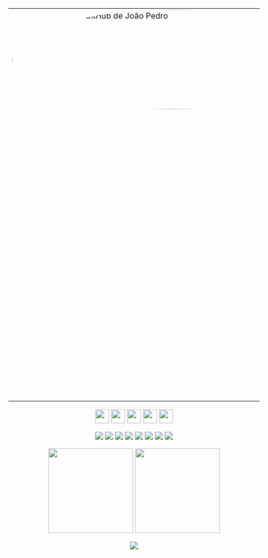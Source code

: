 <table>
  <tr>
    <td style="width:160px; vertical-align: top; padding-right: 20px;">
      <img src="https://github.com/JPedroDev12.png" alt="Foto de perfil do GitHub de João Pedro" width="650" height="200" style="border-radius: 50%;" />
    </td>
    <td style="vertical-align: top;">
      <h1 align="center">Olá, eu sou o João Pedro 👋</h1>
      <p> <b>Desenvolvedor em formação com foco em desenvolvimento web</b>. Apaixonado por tecnologia desde a infância. Desde então, venho me dedicando intensamente ao aprendizado, tanto de forma autodidata quanto por meio de cursos especializados. Estou em constante evolução e busco oportunidades para crescer profissionalmente na área de tecnologia.</p>
      <p align="right">
        <a href="https://www.linkedin.com/in/jpedro-martins" target="_blank" rel="noopener noreferrer">
          <img height="22" src="https://img.shields.io/badge/-LinkedIn-0A66C2?style=for-the-badge&logo=linkedin&logoColor=white" alt="LinkedIn" />
        </a>
        <a href="https://www.instagram.com/jao12jao" target="_blank" rel="noopener noreferrer">
          <img height="22" src="https://img.shields.io/badge/-Instagram-E4405F?style=for-the-badge&logo=instagram&logoColor=white" alt="Instagram" />
        </a>
      </p>
    </td>
  </tr>
</table>

<p align="center">
  <img height="28" src="https://img.shields.io/badge/Sempre_aprendendo-007EC6?style=for-the-badge&logo=awesome-lists&logoColor=white" />
  <img height="28" src="https://img.shields.io/badge/Desenvolvimento_Web-28a745?style=for-the-badge&logo=code&logoColor=white" />
  <img height="28" src="https://img.shields.io/badge/Interfaces_e_Lógica-ff9900?style=for-the-badge&logo=geeksforgeeks&logoColor=white" />
  <img height="28" src="https://img.shields.io/badge/Amo_videogames-9146FF?style=for-the-badge&logo=playstation&logoColor=white" />
  <img height="28" src="https://img.shields.io/badge/Banco_de_Dados-005C84?style=for-the-badge&logo=mysql&logoColor=white" />
</p>

<p align="center">
  <!-- Linguagens -->
  <img src="https://img.shields.io/badge/HTML5-E34F26?style=for-the-badge&logo=html5&logoColor=white" />
  <img src="https://img.shields.io/badge/CSS3-1572B6?style=for-the-badge&logo=css3&logoColor=white" />
  <img src="https://img.shields.io/badge/JavaScript-F7DF1E?style=for-the-badge&logo=javascript&logoColor=black" />
  <img src="https://img.shields.io/badge/Node.js-339933?style=for-the-badge&logo=nodedotjs&logoColor=white" />

  <!-- Banco de Dados -->
  <img src="https://img.shields.io/badge/MySQL-005C84?style=for-the-badge&logo=mysql&logoColor=white" />

  <!-- Ferramentas -->
  <img src="https://img.shields.io/badge/Figma-F24E1E?style=for-the-badge&logo=figma&logoColor=white" />
  <img src="https://img.shields.io/badge/Insomnia-4000BF?style=for-the-badge&logo=insomnia&logoColor=white" />
  <img src="https://img.shields.io/badge/DBeaver-372923?style=for-the-badge&logo=data&logoColor=white" />
</p>


<p align="center">
  <img height="170" src="https://github-readme-stats.vercel.app/api?username=JPedroDev12&show_icons=true&theme=github_dark&hide_border=true" />
  <img height="170" src="https://streak-stats.demolab.com/?user=JPedroDev12&theme=dark&hide_border=true" />
</p>

<p align="center">
  <img src="https://github-readme-activity-graph.vercel.app/graph?username=JPedroDev12&theme=github-compact&hide_border=true" />
</p>
